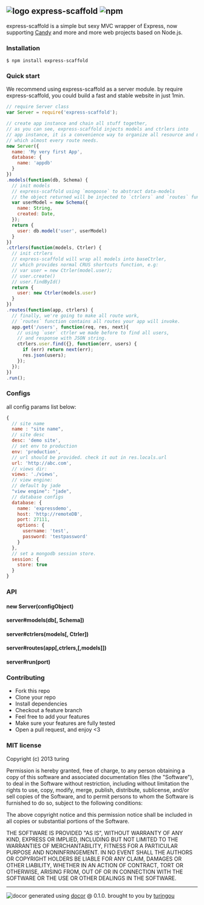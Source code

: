 ## ![logo](http://ww3.sinaimg.cn/large/61ff0de3jw1e91jmudlz8j201o01o0sj.jpg) express-scaffold ![npm](https://badge.fury.io/js/express-scaffold.png)

express-scaffold is a simple but sexy MVC wrapper of Express, now supporting [Candy](https://github.com/turingou/candy) and more and more web projects based on Node.js.

### Installation
````
$ npm install express-scaffold
````
### Quick start

We recommend using express-scaffold as a server module. by require express-scaffold, you could build a fast and stable website in just 1min.

````javascript
// require Server class
var Server = require('express-scaffold');

// create app instance and chain all stuff together,
// as you can see, express-scaffold injects models and ctrlers into
// app instance, it is a convenience way to organize all resource and modules
// which almost every route needs.
new Server({
  name: 'My very first App',
  database: {
    name: 'appdb'
  }
})
.models(function(db, Schema) {
  // init models
  // express-scaffold using `mongoose` to abstract data-models
  // the object returned will be injected to `ctrlers` and `routes` functions
  var userModel = new Schema({
    name: String,
    created: Date,
  });
  return {
    user: db.model('user', userModel)
  }
})
.ctrlers(function(models, Ctrler) {
  // init ctrlers
  // express-scaffold will wrap all models into baseCtrler,
  // which provides normal CRUS shortcuts function, e.g: 
  // var user = new Ctrler(model.user);
  // user.create()
  // user.findById()
  return {
    user: new Ctrler(models.user)
  }
})
.routes(function(app, ctrlers) {
  // finally, we're going to make all route work,
  // `routes` function contains all routes your app will invoke.
  app.get('/users', function(req, res, next){
    // using `user` ctrler we made before to find all users,
    // and response with JSON string.
    ctrlers.user.find({}, function(err, users) {
      if (err) return next(err);
      res.json(users);
    });
  });
})
.run();
````

### Configs

all config params list below:
````javascript
{
  // site name
  name : "site name",
  // site desc
  desc: 'demo site',
  // set env to production
  env: 'production',
  // url should be provided. check it out in res.locals.url
  url: 'http://abc.com',
  // views dir:
  views: './views',
  // view engine:
  // default by jade
  "view engine": "jade",
  // database configs
  database: {
    name: 'expressdemo',
    host: 'http://remoteDB',
    port: 27111,
    options: {
      username: 'test',
      password: 'testpassword'
    }
  },
  // set a mongodb session store.
  session: {
    store: true
  }
}
````

### API

#### new Server(configObject)
#### server#models(db[, Schema])
#### server#ctrlers(models[, Ctrler])
#### server#routes(app[,ctrlers,[,models]])
#### server#run(port)

### Contributing
- Fork this repo
- Clone your repo
- Install dependencies
- Checkout a feature branch
- Feel free to add your features
- Make sure your features are fully tested
- Open a pull request, and enjoy <3

### MIT license
Copyright (c) 2013 turing

Permission is hereby granted, free of charge, to any person obtaining a copy
of this software and associated documentation files (the "Software"), to deal
in the Software without restriction, including without limitation the rights
to use, copy, modify, merge, publish, distribute, sublicense, and/or sell
copies of the Software, and to permit persons to whom the Software is
furnished to do so, subject to the following conditions:

The above copyright notice and this permission notice shall be included in
all copies or substantial portions of the Software.

THE SOFTWARE IS PROVIDED "AS IS", WITHOUT WARRANTY OF ANY KIND, EXPRESS OR
IMPLIED, INCLUDING BUT NOT LIMITED TO THE WARRANTIES OF MERCHANTABILITY,
FITNESS FOR A PARTICULAR PURPOSE AND NONINFRINGEMENT. IN NO EVENT SHALL THE
AUTHORS OR COPYRIGHT HOLDERS BE LIABLE FOR ANY CLAIM, DAMAGES OR OTHER
LIABILITY, WHETHER IN AN ACTION OF CONTRACT, TORT OR OTHERWISE, ARISING FROM,
OUT OF OR IN CONNECTION WITH THE SOFTWARE OR THE USE OR OTHER DEALINGS IN
THE SOFTWARE.

---
![docor](https://cdn1.iconfinder.com/data/icons/windows8_icons_iconpharm/26/doctor.png)
generated using [docor](https://github.com/turingou/docor.git) @ 0.1.0. brought to you by [turingou](https://github.com/turingou)
